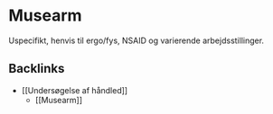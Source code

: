 # Musearm
Uspecifikt, henvis til ergo/fys, NSAID og varierende arbejdsstillinger.

## Backlinks
* [[Undersøgelse af håndled]]
	* [[Musearm]]

<!-- #anki/tag/med/Orto #anki/deck/Medicine -->

<!-- {BearID:A0402E6E-2841-47A9-A3B8-40849FFB2329-53319-000071332FC22A01} -->
